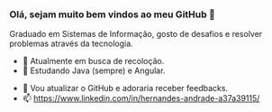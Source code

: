 ### Olá, sejam muito bem vindos ao meu GitHub 👋

<!--
**HernandesHD/HernandesHD** is a ✨ _special_ ✨ repository because its `README.md` (this file) appears on your GitHub profile.
-->

Graduado em Sistemas de Informação, gosto de desafios e resolver problemas através da tecnologia.
<!--
**Here are some ideas to get you started:
-->

- 🔭 Atualmente em busca de recoloção.
- 🌱 Estudando Java (sempre) e Angular.
<!-- - 👯 I’m looking to collaborate on ...-->
<!-- - 🤔 I’m looking for help with ... -->
- 💬 Vou atualizar o GitHub e adoraria receber feedbacks.
- 📫 https://www.linkedin.com/in/hernandes-andrade-a37a39115/

<!--
- 😄 Pronouns: ...
- ⚡ Fun fact: ...
-->
